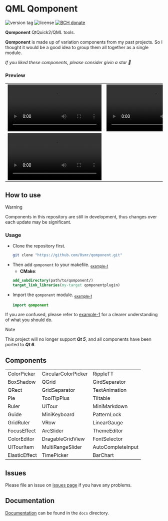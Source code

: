 # QML Qomponent
<p><img src="https://img.shields.io/github/v/tag/0smr/qomponent?sort=semver&label=version" alt="version tag">
<img src="https://img.shields.io/github/license/0smr/qomponent?color=36b245" alt="license">
<a href="https://www.blockchain.com/bch/address/bitcoincash:qrnwtxsk79kv6mt2hv8zdxy3phkqpkmcxgjzqktwa3">
<img src="https://img.shields.io/badge/BCH-Donate-f0992e?logo=BitcoinCash&logoColor=f0992e" alt="BCH donate"></a></p>

**Qomponent** QtQuick2/QML tools.

**Qomponent** is made up of variation components from my past projects. So I thought it would be a good idea to group them all together as a single module.

*If you liked these components, please consider givin a star :star2:*

### Preview

<table width="200px">
<tr><td><video src="https://github.com/0smr/qomponent/assets/51415059/263791225-ce6d5311-d612-4263-825c-3ae12ca25a19.mp4"></video></td>
<td><video src="https://github.com/0smr/qomponent/assets/51415059/799b1962-a351-4e43-b5d3-9100e204f540.mp4"></video></td>
<td><video src="https://github.com/0smr/qomponent/assets/51415059/73a0bb65-bb63-4a82-a718-f0f3a079fedc.mp4"></video></td></tr>
<tr><td colspan="3"><video src="https://github.com/0smr/qomponent/assets/51415059/aecfd391-a593-4526-9238-25aafae69dee.mp4"></video></td></tr>
</table>

## How to use
> [!WARNING]
> Components in this repository are still in development, thus changes over each update may be significant.

### Usage

+ Clone the repository first.
    ```bash
    git clone "https://github.com/0smr/qomponent.git"
    ```
+ Then add `qomponent` to your makefile. <sub>[example-1](example/example-1/CMakeLists.txt#L18..L19)</sub>
    * **CMake**:
    ```cmake
    add_subdirectory(path/to/qomponent/)
    target_link_libraries(my-target qomponentplugin)
    ```
+ Import the `qomponent` module.
    <sub>[example-1](example/example-1/Main.qml#L4)</sub>
    ```qml
    import qomponent
    ```

If you are confused, please refer to [example-1](example/example-1) for a clearer understanding of what you should do.

> [!NOTE]
> This project will no longer support ***Qt 5***, and all components have been ported to ***Qt 6***.

## Components

<div align="center">

||||
|--|--|--|
|ColorPicker|CircularColorPicker|RippleTT|
|BoxShadow |QGrid        |GirdSeparator|
|QRect     |GridSeparator|TextAnimation|
|Pie       |ToolTipPlus  |Tiltable    |
|Ruler     |UITour       |MiniMarkdown|
|Guide     |MiniKeyboard |PatternLock|
|GridRuler |VRow         |LinearGauge|
|FocusEffect|ArcSlider   |ThemeEditor|
|ColorEditor|DragableGridView |FontSelector|
|UITourItem |MultiRangeSlider |AutoCompleteInput|
|ElasticEffect|TimePicker|BarChart|

</div>

## Issues

Please file an issue on [issues page](https://github.com/0smr/qomponent/issues) if you have any problems.

## Documentation

[Documentation](docs/README.md) can be found in the `docs` directory.
